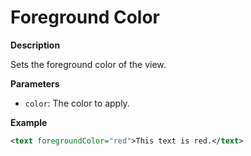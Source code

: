 # Foreground Color

**Description**

Sets the foreground color of the view.

**Parameters**

- `color`: The color to apply.

**Example**

```xml
<text foregroundColor="red">This text is red.</text>
```
